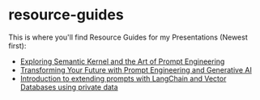 # resource-guides
This is where you'll find Resource Guides for my Presentations (Newest first):

* [Exploring Semantic Kernel and the Art of Prompt Engineering](https://github.com/JRAlexander/resource-guides/blob/master/exploring_semantic_kernel_and%20_the_art_of_prompt_engineering_resource_guide.pdf)
* [Transforming Your Future with Prompt Engineering and Generative AI](https://github.com/JRAlexander/resource-guides/blob/master/intro_prompt_engineering_resource_guide.pdf)
* [Introduction to extending prompts with LangChain and Vector Databases using private data](https://github.com/JRAlexander/resource-guides/blob/master/intro_langchain_vectordb_resource_guide.pdf)


